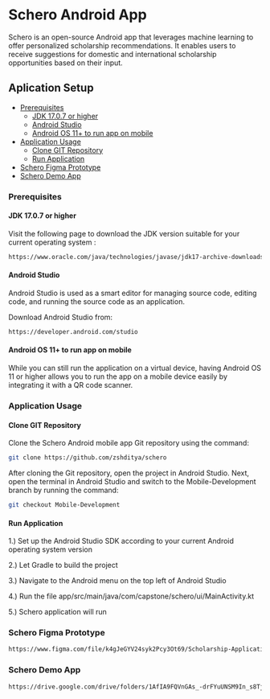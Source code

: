 # Schero Android App

Schero is an open-source Android app that leverages machine learning to offer personalized scholarship recommendations. It enables users to receive suggestions for domestic and international scholarship opportunities based on their input.

## Aplication Setup

- [Prerequisites](#prerequisites)
  - [JDK 17.0.7 or higher](#jdk-1707-or-higher)
  - [Android Studio](#android-studio)
  - [Android OS 11+ to run app on mobile](#android-os-11-to-run-app-on-mobile)
- [Application Usage](#application-usage)
  - [Clone GIT Repository](#clone-git-repository)
  - [Run Application](#run-application)
- [Schero Figma Prototype](#schero-figma-prototype)
- [Schero Demo App](#schero-demo-app)

### Prerequisites
#### JDK 17.0.7 or higher
Visit the following page to download the JDK version suitable for your current operating system :
```bash
https://www.oracle.com/java/technologies/javase/jdk17-archive-downloads.html
```

#### Android Studio
Android Studio is used as a smart editor for managing source code, editing code, and running the source code as an application.

Download Android Studio from:
```bash
https://developer.android.com/studio
```

#### Android OS 11+ to run app on mobile
While you can still run the application on a virtual device, having Android OS 11 or higher allows you to run the app
on a mobile device easily by integrating it with a QR code scanner.

### Application Usage

#### Clone GIT Repository
Clone the Schero Android mobile app Git repository using the command:
```bash
git clone https://github.com/zshditya/schero
```

After cloning the Git repository, open the project in Android Studio. Next, open the terminal in Android Studio and
switch to the Mobile-Development branch by running the command:
```bash
git checkout Mobile-Development
```

#### Run Application
1.) Set up the Android Studio SDK according to your current Android operating system version

2.) Let Gradle to build the project

3.) Navigate to the Android menu on the top left of Android Studio

4.) Run the file app/src/main/java/com/capstone/schero/ui/MainActivity.kt

5.) Schero application will run

### Schero Figma Prototype
```bash
https://www.figma.com/file/k4gJeGYV24syk2Pcy3Ot69/Scholarship-Application?type=design&node-id=0-1&mode=design
```

### Schero Demo App
```bash
https://drive.google.com/drive/folders/1AfIA9FQVnGAs_-drFYuUNSM9In_s8Tjn
```